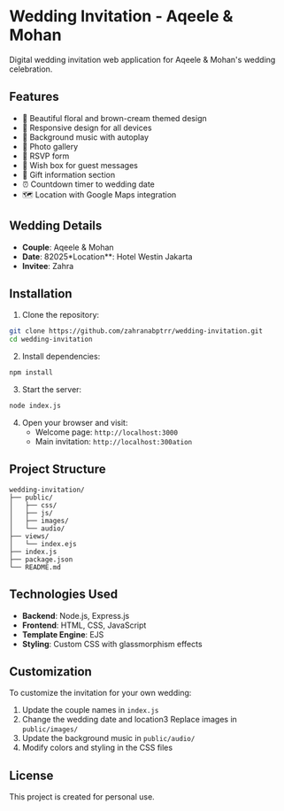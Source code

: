 # Wedding Invitation - Aqeele & Mohan

Digital wedding invitation web application for Aqeele & Mohan's wedding celebration.

## Features

- 🎨 Beautiful floral and brown-cream themed design
- 📱 Responsive design for all devices
- 🎵 Background music with autoplay
- 📸 Photo gallery
- 📝 RSVP form
- 💝 Wish box for guest messages
- 🎁 Gift information section
- ⏰ Countdown timer to wedding date
- 🗺️ Location with Google Maps integration

## Wedding Details

- **Couple**: Aqeele & Mohan
- **Date**: 82025*Location**: Hotel Westin Jakarta
- **Invitee**: Zahra

## Installation

1. Clone the repository:
```bash
git clone https://github.com/zahranabptrr/wedding-invitation.git
cd wedding-invitation
```

2. Install dependencies:
```bash
npm install
```

3. Start the server:
```bash
node index.js
```

4. Open your browser and visit:
   - Welcome page: `http://localhost:3000`
   - Main invitation: `http://localhost:300ation`

## Project Structure

```
wedding-invitation/
├── public/
│   ├── css/
│   ├── js/
│   ├── images/
│   └── audio/
├── views/
│   └── index.ejs
├── index.js
├── package.json
└── README.md
```

## Technologies Used

- **Backend**: Node.js, Express.js
- **Frontend**: HTML, CSS, JavaScript
- **Template Engine**: EJS
- **Styling**: Custom CSS with glassmorphism effects

## Customization

To customize the invitation for your own wedding:

1. Update the couple names in `index.js`
2. Change the wedding date and location3 Replace images in `public/images/`
4. Update the background music in `public/audio/`
5. Modify colors and styling in the CSS files

## License

This project is created for personal use. 